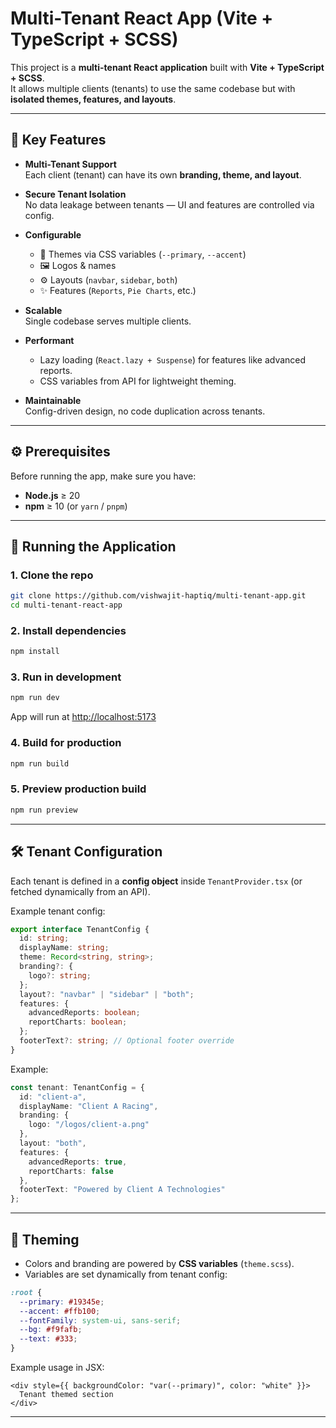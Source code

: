 # Multi-Tenant React App (Vite + TypeScript + SCSS)

This project is a **multi-tenant React application** built with **Vite + TypeScript + SCSS**.  
It allows multiple clients (tenants) to use the same codebase but with **isolated themes, features, and layouts**.

---

## 🎯 Key Features

- **Multi-Tenant Support**  
  Each client (tenant) can have its own **branding, theme, and layout**.

- **Secure Tenant Isolation**  
  No data leakage between tenants — UI and features are controlled via config.

- **Configurable**  
  - 🎨 Themes via CSS variables (`--primary`, `--accent`)  
  - 🖼 Logos & names  
  - ⚙️ Layouts (`navbar`, `sidebar`, `both`)  
  - ✨ Features (`Reports`, `Pie Charts`, etc.)  

- **Scalable**  
  Single codebase serves multiple clients.

- **Performant**  
  - Lazy loading (`React.lazy + Suspense`) for features like advanced reports.  
  - CSS variables from API for lightweight theming.  

- **Maintainable**  
  Config-driven design, no code duplication across tenants.

---

## ⚙️ Prerequisites

Before running the app, make sure you have:

- **Node.js** ≥ 20  
- **npm** ≥ 10 (or `yarn` / `pnpm`)  

---

## 🚀 Running the Application

### 1. Clone the repo
```bash
git clone https://github.com/vishwajit-haptiq/multi-tenant-app.git
cd multi-tenant-react-app
````

### 2. Install dependencies

```bash
npm install
```

### 3. Run in development

```bash
npm run dev
```

App will run at [http://localhost:5173](http://localhost:5173)

### 4. Build for production

```bash
npm run build
```

### 5. Preview production build

```bash
npm run preview
```

---

## 🛠️ Tenant Configuration

Each tenant is defined in a **config object** inside `TenantProvider.tsx`
(or fetched dynamically from an API).

Example tenant config:

```ts
export interface TenantConfig {
  id: string;
  displayName: string;
  theme: Record<string, string>;
  branding?: {
    logo?: string;
  };
  layout?: "navbar" | "sidebar" | "both";
  features: {
    advancedReports: boolean;
    reportCharts: boolean;
  };
  footerText?: string; // Optional footer override
}
```

Example:

```ts
const tenant: TenantConfig = {
  id: "client-a",
  displayName: "Client A Racing",
  branding: {
    logo: "/logos/client-a.png"
  },
  layout: "both",
  features: {
    advancedReports: true,
    reportCharts: false
  },
  footerText: "Powered by Client A Technologies"
};
```

---

## 🎨 Theming

* Colors and branding are powered by **CSS variables** (`theme.scss`).
* Variables are set dynamically from tenant config:

```scss
:root {
  --primary: #19345e;
  --accent: #ffb100;
  --fontFamily: system-ui, sans-serif;
  --bg: #f9fafb;
  --text: #333;
}
```

Example usage in JSX:

```tsx
<div style={{ backgroundColor: "var(--primary)", color: "white" }}>
  Tenant themed section
</div>
```

---